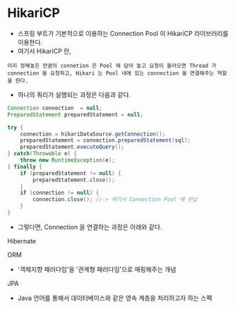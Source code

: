 
# HikariCP
- 스프링 부트가 기본적으로 이용하는 Connection Pool 이 HikariCP 라이브러리를 이용한다.
- 여기서 HikariCP 란, 
```
미리 정해놓은 만큼의 connetion 은 Pool 에 담아 놓고 요청이 들어오면 Thread 가 connection 을 요청하고, Hikari 는 Pool 내에 있는 connection 을 연결해주는 역할을 한다.
```

- 하나의 쿼리가 실행되는 과정은 다음과 같다. 

```Java
Connection connection  = null;
PreparedStatement preparedStatement = null;

try {
	connection = hikariDataSource.getConnection();
	preparedStatement = connection.preparedStatement(sql);
	preparedStatement.executeQuery();
} catch(Throwable e) {
	throw new RuntimeException(e);
} finally {
	if (preparedStatement != null) {
		preparedStatement.close();
	} 
	if (connection != null) {
		connection.close(); //-> 여기서 Connection Pool 에 반납
	}
}
```

- 그렇다면, Connection 을 연결하는 과정은 아래와 같다.





Hibernate

ORM
- '객체지향 패러다임'을 '관계형 패러다임'으로 매핑해주는 개념


JPA
- Java 언어를 통해서 데이터베이스와 같은 영속 계층을 처리하고자 하는 스펙







